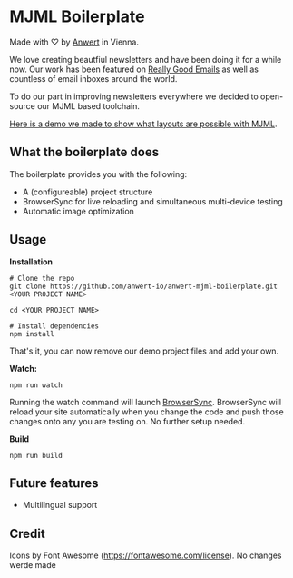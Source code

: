 # MJML Boilerplate
Made with ♡ by [Anwert](https://anwert.io/) in Vienna.


We love creating beautfiul newsletters and have been doing it for a while now. Our work has been featured on [Really Good Emails](https://reallygoodemails.com/emails/getting-the-most-out-of-mindnode-for-ios-3-3/) as well as countless of email inboxes around the world.

To do our part in improving newsletters everywhere we decided to open-source our MJML based toolchain.

[Here is a demo we made to show what layouts are possible with MJML](https://anwert-io.github.io/anwert-mjml-boilerplate/dist/index.html).

## What the boilerplate does
The boilerplate provides you with the following:
* A (configureable) project structure
* BrowserSync for live reloading and simultaneous multi-device testing
* Automatic image optimization

## Usage

**Installation**

```
# Clone the repo
git clone https://github.com/anwert-io/anwert-mjml-boilerplate.git <YOUR PROJECT NAME>

cd <YOUR PROJECT NAME>

# Install dependencies
npm install
```

That's it, you can now remove our demo project files and add your own. 

**Watch:**
```
npm run watch
```

Running the watch command will launch [BrowserSync](https://github.com/BrowserSync/browser-sync). BrowserSync will reload your site automatically when you change the code and push those changes onto any you are testing on. No further setup needed. 

**Build**
```
npm run build
```

## Future features
* Multilingual support 

## Credit
Icons by Font Awesome (https://fontawesome.com/license). No changes werde made
